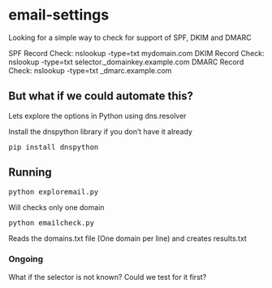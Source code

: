 # email-settings


Looking for a simple way to check for support of SPF, DKIM and DMARC

SPF Record Check: nslookup -type=txt mydomain.com
DKIM Record Check: nslookup -type=txt selector._domainkey.example.com
DMARC Record Check: nslookup -type=txt _dmarc.example.com

## But what if we could automate this?

Lets explore the options in Python using dns.resolver

Install the dnspython library if you don’t have it already

<kbd>pip install dnspython</kbd>

## Running

<kbd>python exploremail.py</kbd>

Will checks only one domain

<kbd>python emailcheck.py</kbd>

Reads the domains.txt file (One domain per line) and creates results.txt

### Ongoing

What if the selector is not known?
Could we test for it first?